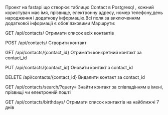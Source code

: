 Проект на fastapi що створює таблицю Contact в Postgresql , кожний користувач має імя, прізвище, електронну адресу, номер телефону,день народження і додаткову інформацію.Всі поля за виключенням додаткової інформації 
є обов'язковими
Маршрути:



GET
/api/contacts/
Отримати список всіх контактів


POST
/api/contacts/
Створити контакт


GET
/api/contacts/{contact_id}
Отримати конкретний контакт за contact_id


PUT
/api/contacts/{contact_id}
Оновити контакт з contact_id


DELETE
/api/contacts/{contact_id}
Видалити контакт за contact_id


GET
/api/contacts/search/?query=
Знайти контакт за співпадінням в імені, прізвищі чи електронній пошті


GET
/api/contacts/birthdays/
Отримати список контактів на найближчі 7 днів
